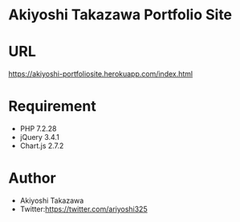 # Akiyoshi Takazawa Portfolio Site

# URL
https://akiyoshi-portfoliosite.herokuapp.com/index.html

# Requirement
* PHP 7.2.28
* jQuery 3.4.1
* Chart.js 2.7.2

# Author
* Akiyoshi Takazawa
* Twitter:https://twitter.com/ariyoshi325
